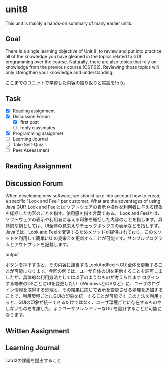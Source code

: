 # unit8

This unit is mainly a hands-on summary of many earlier units.

## Goal

There is a single learning objective of Unit 8: to review and put into practice all of the knowledge you have gleaned in the topics related to GUI programming over the course. Naturally, there are also topics that rely on knowledge from the previous course (CS1102). Reviewing those topics will only strengthen your knowledge and understanding.

ここまでのユニットで学習した内容の振り返りと実践を行う。

## Task

- [x] Reading assignment
- [x] Discussion Forum
  - [x] first post
  - [ ] reply classmates
- [x] Programming assignmet
- [ ] Learning Journal
- [ ] Take Self-Quiz
- [ ] Peer Aseessment

## Reading Assignment

## Discussion Forum

When developing new software, we should take into account how to create a specific "Look and Feel" per customer. What are the advantages of using Java GUI?
Look and Feelとは
  ソフトウェアの表示や操作を利用者に与える印象を総括した内容のことを指す。使用感を指す言葉である。
Look and Feelとは、ソフトウェアの表示や利用者に与える印象を総括した内容のことを指します。具体的な例としては、UI全体の見栄えやチェックボックスの表示などを指します。Javaでは、Look and Feelを変更するためメソッドが提供されており、このメソッドを利用して簡単にUIの見栄えを更新することが可能です。サンプルプログラムとアウトプットを記載します。

output

ボタンを押下すると、その内容に該当するLookAndFeelへGUI全体を更新することが可能になります。今回の例では、ユーザ自体のUIを更新することを許可しましたが、具体的な利用方法としては以下のようなものが考えられます
  ログインする端末のOSごとにUIを変更したい（WindowsとiOSなど）に、ユーザのログイン情報を取得する処理と、その結果に応じて表示を変更させる処理を追加することで、利用環境ごとにGUIの印象を統一することが可能です
この方法を利用すると、GUIの印象が統一できるだけではなく、ユーザ環境ごとに存在するものやしないものを考慮した、よりユーザフレンドリーなGUIを設計することが可能になります。

## Written Assignment

## Learning Journal

Lab12の課題を提出すること
